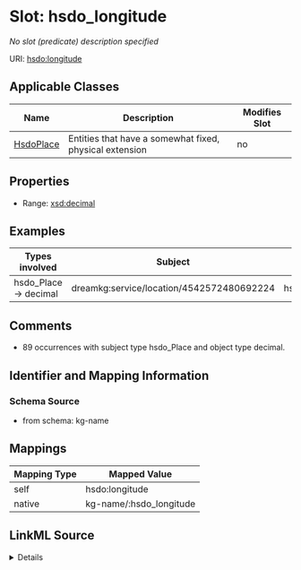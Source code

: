

# Slot: hsdo_longitude


_No slot (predicate) description specified_





URI: [hsdo:longitude](http://schema.org/longitude)



<!-- no inheritance hierarchy -->





## Applicable Classes

| Name | Description | Modifies Slot |
| --- | --- | --- |
| [HsdoPlace](../classes/HsdoPlace.md) | Entities that have a somewhat fixed, physical extension |  no  |







## Properties

* Range: [xsd:decimal](xsd:decimal)






## Examples

| Types involved | Subject | Predicate | Object |
| --- | --- | --- | --- |
| hsdo_Place → decimal | dreamkg:service/location/4542572480692224 | hsdo:longitude | -75.239064 |


## Comments

* 89 occurrences with subject type hsdo_Place and object type decimal.

## Identifier and Mapping Information







### Schema Source


* from schema: kg-name




## Mappings

| Mapping Type | Mapped Value |
| ---  | ---  |
| self | hsdo:longitude |
| native | kg-name/:hsdo_longitude |




## LinkML Source

<details>
```yaml
name: hsdo_longitude
description: No slot (predicate) description specified
comments:
- 89 occurrences with subject type hsdo_Place and object type decimal.
examples:
- description: hsdo_Place → decimal
  object:
    example_object: '-75.239064'
    example_object_type: decimal
    example_predicate: hsdo:longitude
    example_subject: dreamkg:service/location/4542572480692224
    example_subject_type: hsdo_Place
from_schema: kg-name
rank: 1000
slot_uri: hsdo:longitude
alias: hsdo_longitude
domain_of:
- hsdo_Place
range: decimal

```
</details>